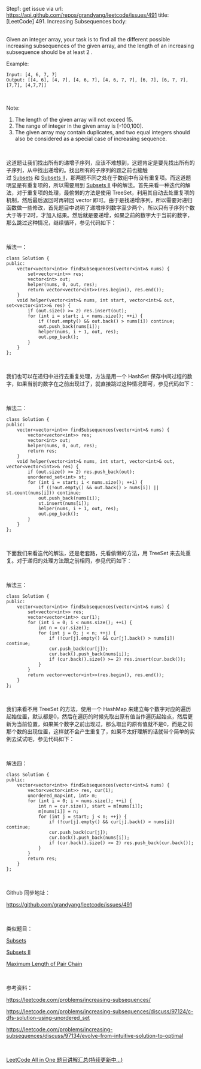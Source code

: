 Step1: get issue via url: https://api.github.com/repos/grandyang/leetcode/issues/491 
 title:[LeetCode] 491. Increasing Subsequences 
 body:  
  

Given an integer array, your task is to find all the different possible increasing subsequences of the given array, and the length of an increasing subsequence should be at least 2 .

Example:
    
    
    Input: [4, 6, 7, 7]
    Output: [[4, 6], [4, 7], [4, 6, 7], [4, 6, 7, 7], [6, 7], [6, 7, 7], [7,7], [4,7,7]]
    

 

Note:

  1. The length of the given array will not exceed 15.
  2. The range of integer in the given array is [-100,100].
  3. The given array may contain duplicates, and two equal integers should also be considered as a special case of increasing sequence.



 

这道题让我们找出所有的递增子序列，应该不难想到，这题肯定是要先找出所有的子序列，从中找出递增的。找出所有的子序列的题之前也接触过 [Subsets](http://www.cnblogs.com/grandyang/p/4309345.html) 和 [Subsets II](http://www.cnblogs.com/grandyang/p/4310964.html)，那两题不同之处在于数组中有没有重复项。而这道题明显是有重复项的，所以需要用到 [Subsets II](http://www.cnblogs.com/grandyang/p/4310964.html) 中的解法。首先来看一种迭代的解法，对于重复项的处理，最偷懒的方法是使用 TreeSet，利用其自动去处重复项的机制，然后最后返回时再转回 vector 即可。由于是找递增序列，所以需要对递归函数做一些修改，首先题目中说明了递增序列数字至少两个，所以只有子序列个数大于等于2时，才加入结果。然后就是要递增，如果之前的数字大于当前的数字，那么跳过这种情况，继续循环，参见代码如下：

 

解法一：
    
    
    class Solution {
    public:
        vector<vector<int>> findSubsequences(vector<int>& nums) {
            set<vector<int>> res;
            vector<int> out;
            helper(nums, 0, out, res);
            return vector<vector<int>>(res.begin(), res.end());
        }
        void helper(vector<int>& nums, int start, vector<int>& out, set<vector<int>>& res) {
            if (out.size() >= 2) res.insert(out);
            for (int i = start; i < nums.size(); ++i) {
                if (!out.empty() && out.back() > nums[i]) continue;
                out.push_back(nums[i]);
                helper(nums, i + 1, out, res);
                out.pop_back();
            }
        }
    };

 

我们也可以在递归中进行去重复处理，方法是用一个 HashSet 保存中间过程的数字，如果当前的数字在之前出现过了，就直接跳过这种情况即可，参见代码如下：

 

解法二：
    
    
    class Solution {
    public:
        vector<vector<int>> findSubsequences(vector<int>& nums) {
            vector<vector<int>> res;
            vector<int> out;
            helper(nums, 0, out, res);
            return res;
        }
        void helper(vector<int>& nums, int start, vector<int>& out, vector<vector<int>>& res) {
            if (out.size() >= 2) res.push_back(out);
            unordered_set<int> st;
            for (int i = start; i < nums.size(); ++i) {
                if ((!out.empty() && out.back() > nums[i]) || st.count(nums[i])) continue;
                out.push_back(nums[i]);
                st.insert(nums[i]);
                helper(nums, i + 1, out, res);
                out.pop_back();
            }
        }
    };

 

下面我们来看迭代的解法，还是老套路，先看偷懒的方法，用 TreeSet 来去处重复。对于递归的处理方法跟之前相同，参见代码如下：

 

解法三：
    
    
    class Solution {
    public:
        vector<vector<int>> findSubsequences(vector<int>& nums) {
            set<vector<int>> res;
            vector<vector<int>> cur(1);
            for (int i = 0; i < nums.size(); ++i) {
                int n = cur.size();
                for (int j = 0; j < n; ++j) {
                    if (!cur[j].empty() && cur[j].back() > nums[i]) continue;
                    cur.push_back(cur[j]);
                    cur.back().push_back(nums[i]);
                    if (cur.back().size() >= 2) res.insert(cur.back());
                }
            }
            return vector<vector<int>>(res.begin(), res.end());
        }
    };

 

我们来看不用 TreeSet 的方法，使用一个 HashMap 来建立每个数字对应的遍历起始位置，默认都是0，然后在遍历的时候先取出原有值当作遍历起始点，然后更新为当前位置，如果某个数字之前出现过，那么取出的原有值就不是0，而是之前那个数的出现位置，这样就不会产生重复了，如果不太好理解的话就带个简单的实例去试试吧，参见代码如下：

 

解法四：
    
    
    class Solution {
    public:
        vector<vector<int>> findSubsequences(vector<int>& nums) {
            vector<vector<int>> res, cur(1);
            unordered_map<int, int> m;
            for (int i = 0; i < nums.size(); ++i) {
                int n = cur.size(), start = m[nums[i]];
                m[nums[i]] = n;
                for (int j = start; j < n; ++j) {
                    if (!cur[j].empty() && cur[j].back() > nums[i]) continue;
                    cur.push_back(cur[j]);
                    cur.back().push_back(nums[i]);
                    if (cur.back().size() >= 2) res.push_back(cur.back());
                }
            }
            return res;
        }
    };

 

Github 同步地址：

<https://github.com/grandyang/leetcode/issues/491>

 

类似题目：

[Subsets](http://www.cnblogs.com/grandyang/p/4309345.html)

[Subsets II](http://www.cnblogs.com/grandyang/p/4310964.html)

[Maximum Length of Pair Chain](http://www.cnblogs.com/grandyang/p/7381633.html)

 

参考资料：

<https://leetcode.com/problems/increasing-subsequences/>

<https://leetcode.com/problems/increasing-subsequences/discuss/97124/c-dfs-solution-using-unordered_set>

<https://leetcode.com/problems/increasing-subsequences/discuss/97134/evolve-from-intuitive-solution-to-optimal>

 

[LeetCode All in One 题目讲解汇总(持续更新中...)](http://www.cnblogs.com/grandyang/p/4606334.html)
